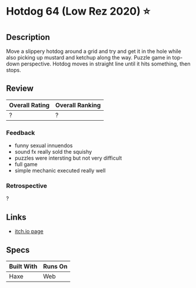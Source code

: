 # Hotdog 64 (Low Rez 2020) :star:

## Description

Move a slippery hotdog around a grid and try and get it in the hole while also picking up mustard and ketchup along the way.  Puzzle game in top-down perspective.  Hotdog moves in straight line until it hits something, then stops.

## Review

| Overall Rating | Overall Ranking |
| --- | --- |
| ? | ? |

### Feedback

- funny sexual innuendos
- sound fx really sold the squishy
- puzzles were intersting but not very difficult
- full game
- simple mechanic executed really well

### Retrospective

?

## Links

- [itch.io page](https://bitdecaygames.itch.io/hotdog-64)

## Specs

| Built With | Runs On |
| --- | --- |
| Haxe | Web |

